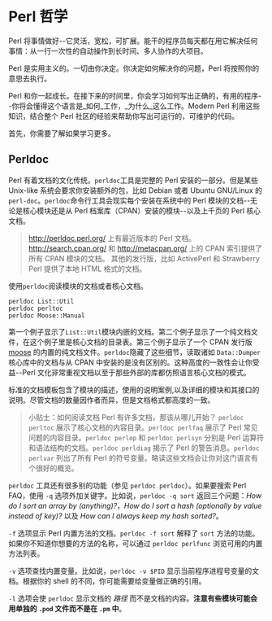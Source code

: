 # Perl 哲学

Perl 将事情做好--它灵活，宽松，可扩展。能干的程序员每天都在用它解决任何事情：从一行一次性的自动操作到长时间、多人协作的大项目。

Perl 是实用主义的。一切由你决定。你决定如何解决你的问题，Perl 将按照你的意思去执行。

Perl 和你一起成长。在接下来的时间里，你会学习如何写出正确的，有用的程序--你将会懂得这个语言是_如何_工作，_为什么_这么工作。Modern Perl 利用这些知识，结合整个 Perl 社区的经验来帮助你写出可运行的，可维护的代码。

首先，你需要了解如果学习更多。

## Perldoc

Perl 有着文档的文化传统。`perldoc`工具是完整的 Perl 安装的一部分。但是某些 Unix-like 系统会要求你安装额外的包，比如 Debian 或者 Ubuntu GNU/Linux 的`perl-doc`。`perldoc`命令行工具会现实每个安装在系统中的 Perl 模块的文档--无论是核心模块还是从 Perl 档案库（CPAN）安装的模块--以及上千页的 Perl 核心文档。

> http://perldoc.perl.org/ 上有最近版本的 Perl 文档。
> http://search.cpan.org/ 和 http://metacpan.org/ 上的 CPAN 索引提供了所有 CPAN 模块的文档。
> 其他的发行版，比如 ActivePerl 和 Strawberry Perl 提供了本地 HTML 格式的文档。

使用`perldoc`阅读模块的文档或者核心文档。

    perldoc List::Util
    perldoc perltoc
    perldoc Moose::Manual
    
第一个例子显示了`List::Util`模块内嵌的文档。第二个例子显示了一个纯文档文件，在这个例子里是核心文档的目录表。第三个例子显示了一个 CPAN 发行版 [moose](https://metacpan.org/release/Moose) 的内置的纯文档文件。`perldoc`隐藏了这些细节，读取诸如 `Data::Dumper` 核心库中的文档与从 CPAN 中安装的是没有区别的。这种高度的一致性会让你受益--Perl 文化非常重视文档以至于那些外部的库都仿照语言核心文档的模式。

标准的文档模板包含了模块的描述，使用的说明案例,以及详细的模块和其接口的说明。尽管文档的数量因作者而异，但是文档格式都高度的一致。

> 小贴士：如何阅读文档
> Perl 有许多文档，那该从哪儿开始？
> `perldoc perltoc` 展示了核心文档的内容目录。`perldoc perlfaq` 展示了 Perl 常见问题的内容目录。`perldoc perlop` 和 `perldoc perlsyn` 分别是 Perl 运算符和语法结构的文档。`perldoc perldiag` 揭示了 Perl 的警告消息。`perldoc perlvar` 列出了所有 Perl 的符号变量。略读这些文档会让你对这门语言有个很好的概览。

`perldoc` 工具还有很多别的功能（参见 `perldoc perldoc`）。如果要搜索 Perl FAQ，使用 `-q` 选项外加关键字。比如说，`perldoc -q sort` 返回三个问题：_How do I sort an array by
(anything)?_，_How do I sort a hash (optionally by value instead of key)?_ 以及 _How can I always keep my hash sorted?_。

`-f` 选项显示 Perl 内置方法的文档。`perldoc -f sort` 解释了 `sort` 方法的功能。如果你不知道你想要的方法的名称，可以通过 `perldoc perlfunc` 浏览可用的内置方法列表。

`-v` 选项查找内置变量。比如说，`perldoc -v $PID` 显示当前程序进程号变量的文档。根据你的 shell 的不同，你可能需要给变量做正确的引用。

`-l` 选项会使 `perldoc` 显示文档的 _路径_ 而不是文档的内容。**注意有些模块可能会用单独的 `.pod` 文件而不是在 `.pm` 中**。
